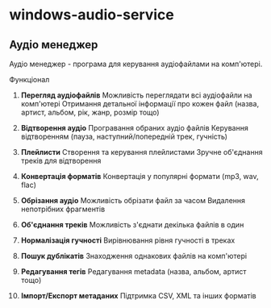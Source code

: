# windows-audio-service

## Аудіо менеджер
Аудіо менеджер - програма для керування аудіофайлами на комп'ютері.

Функціонал

1. **Перегляд аудіофайлів**
Можливість переглядати всі аудіофайли на комп'ютері
Отримання детальної інформації про кожен файл (назва, артист, альбом, рік, жанр, розмір тощо)

2. **Відтворення аудіо**
Програвання обраних аудіо файлів
Керування відтворенням (пауза, наступний/попередній трек, гучність)

3. **Плейлисти**
Створення та керування плейлистами
Зручне об'єднання треків для відтворення

4. **Конвертація форматів**
Конвертація у популярні формати (mp3, wav, flac)

5. **Обрізання аудіо**
Можливість обрізати файл за часом
Видалення непотрібних фрагментів

6. **Об'єднання треків**
Можливість з'єднати декілька файлів в один

7. **Нормалізація гучності**
Вирівнювання рівня гучності в треках

8. **Пошук дублікатів**
Знаходження однакових файлів на комп'ютері

9. **Редагування тегів**
Редагування metadata (назва, альбом, артист тощо)

10. **Імпорт/Експорт метаданих**
Підтримка CSV, XML та інших форматів
